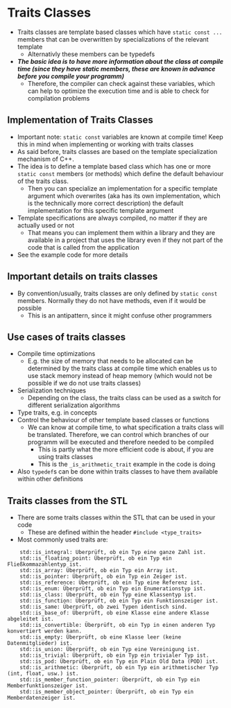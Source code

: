 # Traits Classes
+ Traits classes are template based classes which have `static const ...` members that can be overwritten by specializations of the relevant template
    - Alternativly these members can be typedefs
+ ***The basic idea is to have more information about the class at compile time (since they have static members, these are known in advance before you compile your programm)***
    - Therefore, the compiler can check against these variables, which can help to optimize the execution time and is able to check for compilation problems

## Implementation of Traits Classes
+ Important note: `static const` variables are known at compile time! Keep this in mind when implementing or working with traits classes
+ As said before, traits classes are based on the template specialization mechanism of C++.
+ The idea is to define a template based class which has one or more `static const` members (or methods) which define the default behaviour of the traits class.
    - Then you can specialize an implementation for a specific template argument which overwrites (aka has its own implementation, which is the technically more correct description) the default implementation for this specific template argument
+ Template specifications are always compiled, no matter if they are actually used or not
    - That means you can implement them within a library and they are available in a project that uses the library even if they not part of the code that is called from the application
+ See the example code for more details

## Important details on traits classes
+ By convention/usually, traits classes are only defined by `static const` members. Normally they do not have methods, even if it would be possible
    - This is an antipattern, since it might confuse other programmers

## Use cases of traits classes
+ Compile time optimizations
    - E.g. the size of memory that needs to be allocated can be determined by the traits class at compile time which enables us to use stack memory instead of heap memory (which would not be possible if we do not use traits classes)
+ Serialization techniques
    - Depending on the class, the traits class can be used as a switch for different serialization algorithms
+ Type traits, e.g. in concepts
+ Control the behaviour of other template based classes or functions
    - We can know at compile time, to what specification a traits class will be translated. Therefore, we can control which branches of our programm will be executed and therefore needed to be compiled
        - This is partly what the more efficient code is about, if you are using traits classes
        - This is the `_is_arithmetic_trait` example in the code is doing
+ Also `typedef`s can be done within traits classes to have them available within other definitions

## Traits classes from the STL
+ There are some traits classes within the STL that can be used in your code
    - These are defined within the header `#include <type_traits>`
+ Most commonly used traits are:
```
    std::is_integral: Überprüft, ob ein Typ eine ganze Zahl ist.
    std::is_floating_point: Überprüft, ob ein Typ ein Fließkommazahlentyp ist.
    std::is_array: Überprüft, ob ein Typ ein Array ist.
    std::is_pointer: Überprüft, ob ein Typ ein Zeiger ist.
    std::is_reference: Überprüft, ob ein Typ eine Referenz ist.
    std::is_enum: Überprüft, ob ein Typ ein Enumerationstyp ist.
    std::is_class: Überprüft, ob ein Typ eine Klassentyp ist.
    std::is_function: Überprüft, ob ein Typ ein Funktionszeiger ist.
    std::is_same: Überprüft, ob zwei Typen identisch sind.
    std::is_base_of: Überprüft, ob eine Klasse eine andere Klasse abgeleitet ist.
    std::is_convertible: Überprüft, ob ein Typ in einen anderen Typ konvertiert werden kann.
    std::is_empty: Überprüft, ob eine Klasse leer (keine Datenmitglieder) ist.
    std::is_union: Überprüft, ob ein Typ eine Vereinigung ist.
    std::is_trivial: Überprüft, ob ein Typ ein trivialer Typ ist.
    std::is_pod: Überprüft, ob ein Typ ein Plain Old Data (POD) ist.
    std::is_arithmetic: Überprüft, ob ein Typ ein arithmetischer Typ (int, float, usw.) ist.
    std::is_member_function_pointer: Überprüft, ob ein Typ ein Memberfunktionszeiger ist.
    std::is_member_object_pointer: Überprüft, ob ein Typ ein Memberdatenzeiger ist.
```